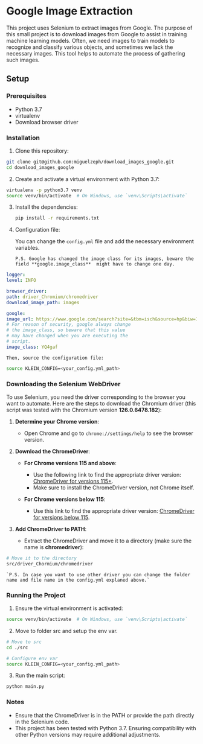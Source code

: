 # Google Image Extraction

This project uses Selenium to extract images from Google. The purpose of this small project is to download images from Google to assist in training machine learning models. Often, we need images to train models to recognize and classify various objects, and sometimes we lack the necessary images. This tool helps to automate the process of gathering such images.

## Setup

### Prerequisites

- Python 3.7
- virtualenv
- Download browser driver

### Installation

1. Clone this repository:

```bash
git clone git@github.com:miguelzeph/download_images_google.git
cd download_images_google
```

2. Create and activate a virtual environment with Python 3.7:

```bash
virtualenv -p python3.7 venv
source venv/bin/activate  # On Windows, use `venv\Scripts\activate`
```

3. Install the dependencies:

    ```bash
    pip install -r requirements.txt
    ```

4. Configuration file:

    You can change the `config.yml` file and add the necessary environment variables.

    `P.S. Google has changed the image class for its images, beware the field **google.image_class**  might have to change one day.`

```yaml
logger:
level: INFO

browser_driver:
path: driver_Chromium/chromedriver
download_image_path: images

google:
image_url: https://www.google.com/search?site=&tbm=isch&source=hp&biw=1873&bih=990&
# For reason of security, google always change
# the image_class, so beware that this value
# may have changed when you are executing the
# script.
image_class: YQ4gaf
```

    Then, source the configuration file:

```bash
source KLEIN_CONFIG=<your_config.yml_path>
```
### Downloading the Selenium WebDriver

To use Selenium, you need the driver corresponding to the browser you want to automate. Here are the steps to download the Chromium driver (this script was tested with the Chromium version **126.0.6478.182**):

1. **Determine your Chrome version**:
    - Open Chrome and go to `chrome://settings/help` to see the browser version.

2. **Download the ChromeDriver**:

    - **For Chrome versions 115 and above**:
        - Use the following link to find the appropriate driver version: [ChromeDriver for versions 115+](https://googlechromelabs.github.io/chrome-for-testing/#stable).
        - Make sure to install the ChromeDriver version, not Chrome itself.

    - **For Chrome versions below 115**:
        - Use this link to find the appropriate driver version: [ChromeDriver for versions below 115](https://www.selenium.dev/documentation/en/webdriver/driver_requirements/).

3. **Add ChromeDriver to PATH**:
    - Extract the ChromeDriver and move it to a directory (make sure the name is **chromedriver**):
```bash
# Move it to the directory
src/driver_Chormium/chromedriver
```

    `P.S. In case you want to use other driver you can change the folder name and file name in the config.yml explaned above.`

### Running the Project

1. Ensure the virtual environment is activated:

```bash
source venv/bin/activate  # On Windows, use `venv\Scripts\activate`
```

2. Move to folder src and setup the env var.

```bash
# Move to src
cd ./src

# Configure env var
source KLEIN_CONFIG=<your_config.yml_path>
```

3. Run the main script:

```bash
python main.py
```

### Notes

- Ensure that the ChromeDriver is in the PATH or provide the path directly in the Selenium code.
- This project has been tested with Python 3.7. Ensuring compatibility with other Python versions may require additional adjustments.
